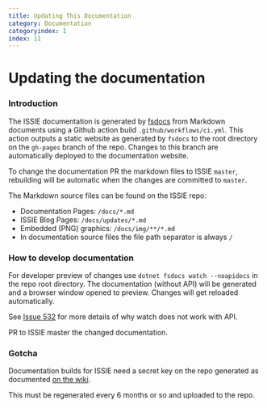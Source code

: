 ```yaml
---
title: Updating This Documentation
category: Documentation
categoryindex: 1
index: 11
---
```



# Updating the documentation

### Introduction

The ISSIE documentation is generated by [fsdocs](https://fsprojects.github.io/FSharp.Formatting/) from Markdown documents using a Github action build `.github/workflows/ci.yml`. This action outputs a static website as generated by `fsdocs` to the root directory on the `gh-pages` branch of the repo. Changes to this branch are automatically deployed to the documentation website.

 To change the documentation PR the markdown files to ISSIE `master`, rebuilding will be automatic when the changes are committed to `master`.

The Markdown source files can be found on the ISSIE repo:

* Documentation Pages: `/docs/*.md`
* ISSIE Blog Pages: `/docs/updates/*.md`
* Embedded (PNG) graphics: `/docs/img/**/*.md`
* In documentation source files the file path separator is always `/`

### How to develop documentation

For developer preview of changes  use `dotnet fsdocs watch --noapidocs` in the repo root directory. The documentation (without API) will be generated and a browser window opened to preview. Changes will get reloaded automatically. 

See [Issue 532](https://github.com/tomcl/issie/issues/532) for more details of why watch does not work with API.

PR to ISSIE master the changed documentation.


### Gotcha

Documentation builds for ISSIE need a secret key on the repo generated as documented [on the wiki](https://github.com/tomcl/issie/wiki/0-Project-Documentation-Website).

This must be regenerated every 6 months or so and uploaded to the repo.